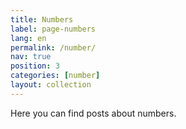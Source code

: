 ```yaml
---
title: Numbers
label: page-numbers
lang: en
permalink: /number/
nav: true
position: 3
categories: [number]
layout: collection
---
```


Here you can find posts about numbers.

